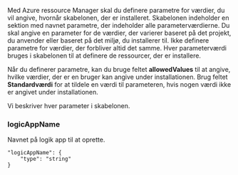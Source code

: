 Med Azure ressource Manager skal du definere parametre for værdier, du vil angive, hvornår skabelonen, der er installeret. Skabelonen indeholder en sektion med navnet parametre, der indeholder alle parameterværdierne.
Du skal angive en parameter for de værdier, der varierer baseret på det projekt, du anvender eller baseret på det miljø, du installerer til. Ikke definere parametre for værdier, der forbliver altid det samme. Hver parameterværdi bruges i skabelonen til at definere de ressourcer, der er installere. 

Når du definerer parametre, kan du bruge feltet **allowedValues** til at angive, hvilke værdier, der er en bruger kan angive under installationen. Brug feltet **Standardværdi** for at tildele en værdi til parameteren, hvis nogen værdi ikke er angivet under installationen.

Vi beskriver hver parameter i skabelonen.

### <a name="logicappname"></a>logicAppName

Navnet på logik app til at oprette.

    "logicAppName": {
        "type": "string"
    }
